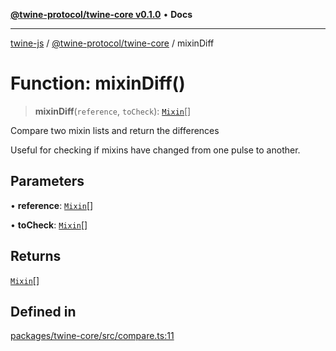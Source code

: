 [**@twine-protocol/twine-core v0.1.0**](../index.md) • **Docs**

***

[twine-js](../../../index.md) / [@twine-protocol/twine-core](../index.md) / mixinDiff

# Function: mixinDiff()

> **mixinDiff**(`reference`, `toCheck`): [`Mixin`](../type-aliases/Mixin.md)[]

Compare two mixin lists and return the differences

Useful for checking if mixins have changed from one pulse to another.

## Parameters

• **reference**: [`Mixin`](../type-aliases/Mixin.md)[]

• **toCheck**: [`Mixin`](../type-aliases/Mixin.md)[]

## Returns

[`Mixin`](../type-aliases/Mixin.md)[]

## Defined in

[packages/twine-core/src/compare.ts:11](https://github.com/twine-protocol/twine-js/blob/afcd6a4191783e38a824b15e0910dbcaa4196a95/packages/twine-core/src/compare.ts#L11)

